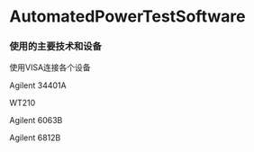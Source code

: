 # AutomatedPowerTestSoftware
### 使用的主要技术和设备

使用VISA连接各个设备

Agilent 34401A

WT210

Agilent 6063B

Agilent 6812B



